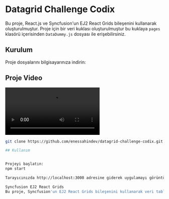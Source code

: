 # Datagrid Challenge Codix

Bu proje, React.js ve Syncfusion'un EJ2 React Grids bileşenini kullanarak oluşturulmuştur.
Proje için bir veri kuklası oluşturulmuştur bu kuklaya `pages` klasörü içerisinden `DataDummy.js` dosyası ile erişebilirsiniz.

## Kurulum

Proje dosyalarını bilgisayarınıza indirin:

## Proje Video
<video src="https://github-production-user-asset-6210df.s3.amazonaws.com/85828666/290785442-365cbd28-ba2c-4e4d-9d34-7909644148bd.mp4?X-Amz-Algorithm=AWS4-HMAC-SHA256&X-Amz-Credential=AKIAIWNJYAX4CSVEH53A%2F20231215%2Fus-east-1%2Fs3%2Faws4_request&X-Amz-Date=20231215T094041Z&X-Amz-Expires=300&X-Amz-Signature=d9b2b51f6b11605e7cfd113e49cb9e16000f395cef0534844da286420ba21da2&X-Amz-SignedHeaders=host&actor_id=85828666&key_id=0&repo_id=731959179"></video>

```bash
git clone https://github.com/enessahindev/datagrid-challenge-codix.git

## Kullanım


Projeyi başlatın:
npm start

Tarayıcınızda http://localhost:3000 adresine giderek uygulamayı görüntüleyebilirsiniz.

Syncfusion EJ2 React Grids
Bu proje, Syncfusion'un EJ2 React Grids bileşenini kullanarak veri tablolarını oluşturmak için tasarlanmıştır. Grid bileşeni, veri görselleştirmenin yanı sıra sıralama, filtreleme, sayfalama ve daha birçok özellik sunar. Ayrıca, Syncfusion'un resmi dokümantasyonunu inceleyerek Grid bileşeninin kullanımını daha fazla öğrenebilirsiniz.
```
